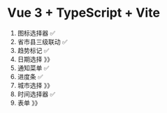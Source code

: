 # Vue 3 + TypeScript + Vite
1. 图标选择器 ✅
2. 省市县三级联动 ✅
3. 趋势标记 ✅
4. 日期选择 》》
5. 通知菜单 ✅
6. 进度条 ✅
7. 城市选择 》》
8. 时间选择器 ✅
9. 表单 》》
